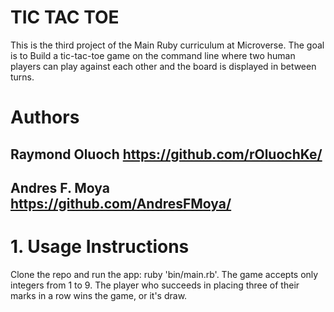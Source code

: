 # TIC TAC TOE
This is the third project of the Main Ruby curriculum at Microverse. The goal is to Build a tic-tac-toe game on the command line where two human players can play against each other and the board is displayed in between turns.

# Authors
## Raymond Oluoch https://github.com/rOluochKe/
## Andres F. Moya https://github.com/AndresFMoya/

# 1. Usage Instructions
Clone the repo and run the app: ruby 'bin/main.rb'. The game accepts only integers from 1 to 9. The player who succeeds in placing three of their marks in a row wins the game, or it's draw.